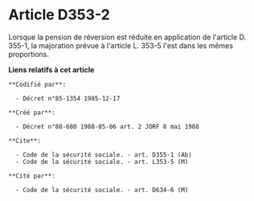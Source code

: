 # Article D353-2

Lorsque la pension de réversion est réduite en application de l'article D. 355-1, la majoration prévue à l'article L. 353-5
l'est dans les mêmes proportions.

**Liens relatifs à cet article**

	**Codifié par**:

	  - Décret n°85-1354 1985-12-17

	**Créé par**:

	  - Décret n°88-680 1988-05-06 art. 2 JORF 8 mai 1988

	**Cite**:

	  - Code de la sécurité sociale. - art. D355-1 (Ab)
	  - Code de la sécurité sociale. - art. L353-5 (M)

	**Cité par**:

	  - Code de la sécurité sociale. - art. D634-6 (M)
